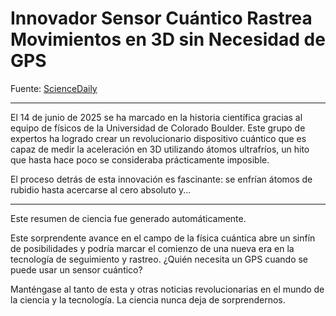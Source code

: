 # Innovador Sensor Cuántico Rastrea Movimientos en 3D sin Necesidad de GPS

Fuente: [ScienceDaily](https://www.sciencedaily.com/releases/2025/06/250614034235.htm)

---

El 14 de junio de 2025 se ha marcado en la historia científica gracias al equipo de físicos de la Universidad de Colorado Boulder. Este grupo de expertos ha logrado crear un revolucionario dispositivo cuántico que es capaz de medir la aceleración en 3D utilizando átomos ultrafríos, un hito que hasta hace poco se consideraba prácticamente imposible.

El proceso detrás de esta innovación es fascinante: se enfrían átomos de rubidio hasta acercarse al cero absoluto y...

---

Este resumen de ciencia fue generado automáticamente.

Este sorprendente avance en el campo de la física cuántica abre un sinfín de posibilidades y podría marcar el comienzo de una nueva era en la tecnología de seguimiento y rastreo. ¿Quién necesita un GPS cuando se puede usar un sensor cuántico?

Manténgase al tanto de esta y otras noticias revolucionarias en el mundo de la ciencia y la tecnología. La ciencia nunca deja de sorprendernos.